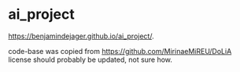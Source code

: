 # ai_project
https://benjamindejager.github.io/ai_project/.

code-base was copied from https://github.com/MirinaeMiREU/DoLiA
license should probably be updated, not sure how.
